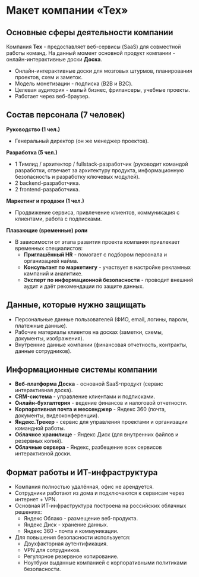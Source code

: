 # Макет компании «Тех»

## Основные сферы деятельности компании
Компания **Тех** - предоставляет веб-сервисы (SaaS) для совместной работы команд.
На данный момент основной продукт компании - онлайн-интерактивные доски **Доска**.

- Онлайн-интерактивные доски для мозговых штурмов, планирования проектов, схем и заметок.
- Модель монетизации - подписка (B2B и B2C).
- Целевая аудитория - малый бизнес, фрилансеры, учебные проекты.
- Работает через веб-браузер.

## Состав персонала (7 человек)
**Руководство (1 чел.)**
- Генеральный директор (он же менеджер проектов).

**Разработка (5 чел.)**
- 1 Тимлид / архитектор / fullstack-разработчик (руководит командой разработки, отвечает за архитектуру продукта, информационную безопасность и разработку ключевых модулей). 
- 2 backend-разработчика.
- 2 frontend-разработчика.

**Маркетинг и продажи (1 чел.)**
- Продвижение сервиса, привлечение клиентов, коммуникация с клиентами, работа с подписками.

**Плавающие (временные) роли**
- В зависимости от этапа развития проекта компания привлекает временных специалистов:
  - **Приглашённый HR** - помогает с подбором персонала и организацией найма.
  - **Консультант по маркетингу** - участвует в настройке рекламных кампаний и аналитике.
  - **Эксперт по информационной безопасности** - проводит внешний аудит и даёт рекомендации по защите данных.

## Данные, которые нужно защищать
- Персональные данные пользователей (ФИО, email, логины, пароли, платежные данные).
- Рабочие материалы клиентов на досках (заметки, схемы, документы, изображения).
- Внутренние данные компании (финансовая отчетность, контракты, данные сотрудников).

## Информационные системы компании
- **Веб-платформа Доска** - основной SaaS-продукт (сервис интерактивная доска).
- **CRM-система** - управление клиентами и подписками.
- **Онлайн-бухгалтерия** - ведение финансов и налоговой отчетности.
- **Корпоративная почта и мессенджер** - Яндекс 360 (почта, документы, видеоконференции).
- **Яндекс.Трекер** - сервис для управления проектами и организации командной работы.
- **Облачное хранилище** - Яндекс Диск (для внутренних файлов и резервных копий).
- **Облачные сервера** - Яндекс, разбещение всех сервисов интерактивной доски.

## Формат работы и ИТ-инфраструктура
- Компания полностью удалённая, офис не арендуется.
- Сотрудники работают из дома и подключаются к сервисам через интернет + VPN.
- Основная ИТ-инфраструктура построена на российских облачных решениях:
    - Яндекс Облако - размещение веб-продукта.
    - Яндекс Диск - хранение данных.
    - Яндекс 360 - почта и коммуникации.
- Для повышения безопасности используется:
    - Двухфакторная аутентификация.
    - VPN для сотрудников.
    - Регулярное резервное копирование.  
    - Ноутбуки выданные компанией с корпоративными политиками безопасности.
